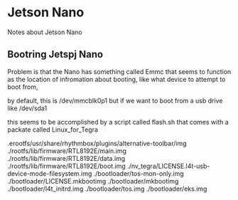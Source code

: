 # Jetson Nano 

Notes about Jetson Nano




## Bootring Jetspj Nano
Problem is that the Nano has something called Emmc that seems to
function as the location of infromation about booting, like what
device to attempt to boot from,

by default, this is /dev/mmcblk0p1 but if we want to boot from
a usb drive like /dev/sda1


this seems to be accomplished by a script called flash.sh that comes
with a packate called Linux_for_Tegra


.erootfs/usr/share/rhythmbox/plugins/alternative-toolbar/img
./rootfs/lib/firmware/RTL8192E/main.img
./rootfs/lib/firmware/RTL8192E/data.img
./rootfs/lib/firmware/RTL8192E/boot.img
./nv_tegra/LICENSE.l4t-usb-device-mode-filesystem.img
./bootloader/tos-mon-only.img
./bootloader/LICENSE.mkbootimg
./bootloader/mkbootimg
./bootloader/l4t_initrd.img
./bootloader/tos.img
./bootloader/eks.img


